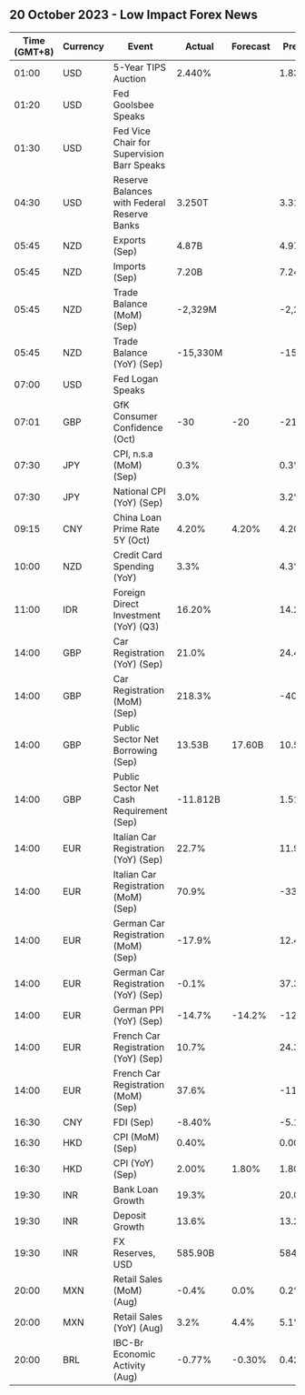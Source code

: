 ## 20 October 2023 - Low Impact Forex News

| Time (GMT+8) | Currency | Event | Actual | Forecast | Previous |
|------|----------|-------|--------|----------|----------|
| 01:00 | USD | 5-Year TIPS Auction | 2.440% |  | 1.832% |
| 01:20 | USD | Fed Goolsbee Speaks |  |  |  |
| 01:30 | USD | Fed Vice Chair for Supervision Barr Speaks |  |  |  |
| 04:30 | USD | Reserve Balances with Federal Reserve Banks | 3.250T |  | 3.316T |
| 05:45 | NZD | Exports (Sep) | 4.87B |  | 4.97B |
| 05:45 | NZD | Imports (Sep) | 7.20B |  | 7.24B |
| 05:45 | NZD | Trade Balance (MoM) (Sep) | -2,329M |  | -2,273M |
| 05:45 | NZD | Trade Balance (YoY) (Sep) | -15,330M |  | -15,520M |
| 07:00 | USD | Fed Logan Speaks |  |  |  |
| 07:01 | GBP | GfK Consumer Confidence (Oct) | -30 | -20 | -21 |
| 07:30 | JPY | CPI, n.s.a (MoM) (Sep) | 0.3% |  | 0.3% |
| 07:30 | JPY | National CPI (YoY) (Sep) | 3.0% |  | 3.2% |
| 09:15 | CNY | China Loan Prime Rate 5Y (Oct) | 4.20% | 4.20% | 4.20% |
| 10:00 | NZD | Credit Card Spending (YoY) | 3.3% |  | 4.3% |
| 11:00 | IDR | Foreign Direct Investment (YoY) (Q3) | 16.20% |  | 14.20% |
| 14:00 | GBP | Car Registration (YoY) (Sep) | 21.0% |  | 24.4% |
| 14:00 | GBP | Car Registration (MoM) (Sep) | 218.3% |  | -40.5% |
| 14:00 | GBP | Public Sector Net Borrowing (Sep) | 13.53B | 17.60B | 10.58B |
| 14:00 | GBP | Public Sector Net Cash Requirement (Sep) | -11.812B |  | 1.514B |
| 14:00 | EUR | Italian Car Registration (YoY) (Sep) | 22.7% |  | 11.9% |
| 14:00 | EUR | Italian Car Registration (MoM) (Sep) | 70.9% |  | -33.1% |
| 14:00 | EUR | German Car Registration (MoM) (Sep) | -17.9% |  | 12.4% |
| 14:00 | EUR | German Car Registration (YoY) (Sep) | -0.1% |  | 37.3% |
| 14:00 | EUR | German PPI (YoY) (Sep) | -14.7% | -14.2% | -12.6% |
| 14:00 | EUR | French Car Registration (YoY) (Sep) | 10.7% |  | 24.3% |
| 14:00 | EUR | French Car Registration (MoM) (Sep) | 37.6% |  | -11.9% |
| 16:30 | CNY | FDI (Sep) | -8.40% |  | -5.10% |
| 16:30 | HKD | CPI (MoM) (Sep) | 0.40% |  | 0.00% |
| 16:30 | HKD | CPI (YoY) (Sep) | 2.00% | 1.80% | 1.80% |
| 19:30 | INR | Bank Loan Growth | 19.3% |  | 20.0% |
| 19:30 | INR | Deposit Growth | 13.6% |  | 13.2% |
| 19:30 | INR | FX Reserves, USD | 585.90B |  | 584.74B |
| 20:00 | MXN | Retail Sales (MoM) (Aug) | -0.4% | 0.0% | 0.2% |
| 20:00 | MXN | Retail Sales (YoY) (Aug) | 3.2% | 4.4% | 5.1% |
| 20:00 | BRL | IBC-Br Economic Activity (Aug) | -0.77% | -0.30% | 0.42% |
